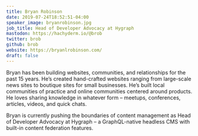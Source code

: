 ```yaml
---
title: Bryan Robinson
date: 2019-07-24T18:52:51-04:00
speaker_image: bryanrobinson.jpg
job_title: Head of Developer Advocacy at Hygraph
mastodon: https://hachyderm.io/@brob
twitter: brob
github: brob
website: https://bryanlrobinson.com/
draft: false
---
```


Bryan has been building websites, communities, and relationships for the past 15 years. He’s created hand-crafted websites ranging from large-scale news sites to boutique sites for small businesses. He’s built local communities of practice and online communities centered around products. He loves sharing knowledge in whatever form – meetups, conferences, articles, videos, and quick chats.

Bryan is currently pushing the boundaries of content management as Head of Developer Advocacy at Hygraph – a GraphQL-native headless CMS with built-in content federation features.